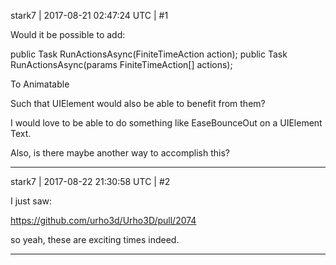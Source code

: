 stark7 | 2017-08-21 02:47:24 UTC | #1

Would it be possible to add:

public Task<ActionState> RunActionsAsync(FiniteTimeAction action);
public Task<ActionState> RunActionsAsync(params FiniteTimeAction[] actions);

To Animatable 

Such that UIElement would also be able to benefit from them?

I would love to be able to do something like EaseBounceOut on a UIElement Text.

Also, is there maybe another way to accomplish this?

-------------------------

stark7 | 2017-08-22 21:30:58 UTC | #2

I just saw:

https://github.com/urho3d/Urho3D/pull/2074

so yeah, these are exciting times indeed.

-------------------------

